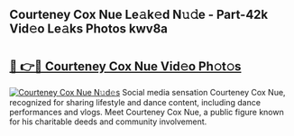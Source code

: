 ## Courteney Cox Nue Le𝚊k𝚎d N𝚞𝚍e - Part-42k Vid𝚎o Le𝚊ks Photos kwv8a

# <h2><a href="http://fb8tul.evod.top/?m=Courteney+Cox+Nue">🔗 👉🔴 Courteney Cox Nue Vid𝚎o Ph𝚘t𝚘s</a></h2>

[![Courteney Cox Nue N𝚞d𝚎s](https://i.imgur.com/8V9OHl7.gif)](http://fb8tul.evod.top/?m=Courteney+Cox+Nue)
Social media sensation Courteney Cox Nue, recognized for sharing lifestyle and dance content, including dance performances and vlogs. Meet Courteney Cox Nue, a public figure known for his charitable deeds and community involvement. 
